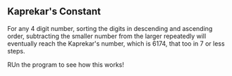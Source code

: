 ## Kaprekar's Constant

For any 4 digit number, sorting the digits in descending and ascending order, 
subtracting the smaller number from the larger repeatedly will eventually reach 
the Kaprekar's number, which is 6174, that too in 7 or less steps.

RUn the program to see how this works!